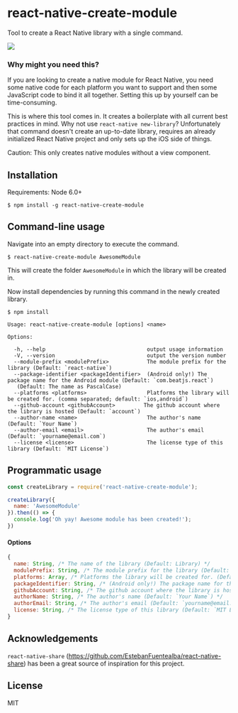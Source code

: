 # react-native-create-module
Tool to create a React Native library with a single command.

![](https://github.com/beatjs/react-native-create-module/blob/master/docs/usage.gif)

### Why might you need this?
If you are looking to create a native module for React Native, you need some native code for each platform you want to support and then some JavaScript code to bind it all together. Setting this up by yourself can be time-consuming.

This is where this tool comes in. It creates a boilerplate with all current best practices in mind.
Why not use `react-native new-library`? Unfortunately that command doesn't create an up-to-date library, requires an already initialized React Native project and only sets up the iOS side of things.

Caution: This only creates native modules without a view component.

## Installation
Requirements: Node 6.0+
```
$ npm install -g react-native-create-module
```

## Command-line usage

Navigate into an empty directory to execute the command.
```
$ react-native-create-module AwesomeModule
```

This will create the folder `AwesomeModule` in which the library will be created in.

Now install dependencies by running this command in the newly created library.
```
$ npm install
```

```
Usage: react-native-create-module [options] <name>

Options:

  -h, --help                                output usage information
  -V, --version                             output the version number
  --module-prefix <modulePrefix>            The module prefix for the library (Default: `react-native`)
  --package-identifier <packageIdentifier>  (Android only!) The package name for the Android module (Default: `com.beatjs.react`)
   (Default: The name as PascalCase)
  --platforms <platforms>                   Platforms the library will be created for. (comma separated; default: `ios,android`)
  --github-account <githubAccount>         The github account where the library is hosted (Default: `account`)
  --author-name <name>                      The author's name (Default: `Your Name`)
  --author-email <email>                    The author's email (Default: `yourname@email.com`)
  --license <license>                       The license type of this library (Default: `MIT License`)
```

## Programmatic usage
```javascript
const createLibrary = require('react-native-create-module');

createLibrary({
  name: 'AwesomeModule'
}).then(() => {
  console.log('Oh yay! Awesome module has been created!');
})
```

#### Options
```javascript
{
  name: String, /* The name of the library (Default: Library) */
  modulePrefix: String, /* The module prefix for the library (Default: react-native) */
  platforms: Array, /* Platforms the library will be created for. (Default: ['ios', 'android']) */
  packageIdentifier: String, /* (Android only!) The package name for the Android module (Default: com.beatjs.react) */
  githubAccount: String, /* The github account where the library is hosted (Default: `account`) */
  authorName: String, /* The author's name (Default: `Your Name`) */
  authorEmail: String, /* The author's email (Default: `yourname@email.com`) */ 
  license: String, /* The license type of this library (Default: `MIT License`) */
}
```

## Acknowledgements
`react-native-share` (https://github.com/EstebanFuentealba/react-native-share) has been a great source of inspiration for this project.

## License
MIT
